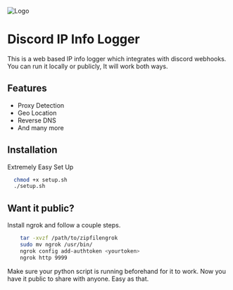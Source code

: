 
![Logo](https://cdn.discordapp.com/attachments/1039608283566178304/1039863790323376188/9042647_ip_address_icon_1.png)


# Discord IP Info Logger 

This is a web based IP info logger which integrates with discord webhooks. You can run it locally or publicly, It will work both ways.


## Features

- Proxy Detection
- Geo Location
- Reverse DNS
- And many more


## Installation




Extremely Easy Set Up
```bash
  chmod +x setup.sh
  ./setup.sh
```

    
## Want it public?

Install ngrok and follow a couple steps.

```bash
    tar -xvzf /path/to/zipfilengrok
    sudo mv ngrok /usr/bin/
    ngrok config add-authtoken <yourtoken>
    ngrok http 9999
```
Make sure your python script is running beforehand for it to work.
Now you have it public to share with anyone. Easy as that.



